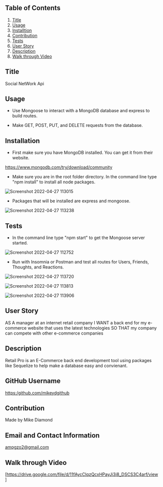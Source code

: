 
  ## Table of Contents
  1. [Title](#Title)
  2. [Usage](#Usage)
  3. [Installtion](#Installtion)
  5. [Contribution](#Contribution)
  6. [Tests](#Test)
  7. [User Story](#Story)
  8. [Description](#Description)
  9. [Walk through Video](#Video)

  ## Title

  Social NetWork Api
  
  ## Usage

  * Use Mongoose to interact with a MongoDB database and express to build routes.

  * Make GET, POST, PUT, and DELETE requests from the database.

  ## Installation
  
  * First make sure you have MongoDB installed. You can get it from their website. 

  https://www.mongodb.com/try/download/community

  * Make sure you are in the root folder directory. In the command line type "npm install" to install all node packages.
  
  ![Screenshot 2022-04-27 113015](https://user-images.githubusercontent.com/94988620/165555208-e160cdc2-6951-4ce9-883b-09789432edb1.png)
  
  * Packages that will be installed are express and mongoose. 
  
  ![Screenshot 2022-04-27 113238](https://user-images.githubusercontent.com/94988620/165555720-2aa71671-dc2e-4417-943c-98b0f8f4d520.png)
  

  ## Tests
  
  * In the command line type "npm start" to get the Mongoose server started.
  
  ![Screenshot 2022-04-27 112752](https://user-images.githubusercontent.com/94988620/165555045-b637a52f-b235-4d28-a960-649d65d32edb.png)

  
  * Run with Insomnia or Postman and test all routes for Users, Friends, Thoughts, and Reactions.
  
  ![Screenshot 2022-04-27 113720](https://user-images.githubusercontent.com/94988620/165556728-9dfb1df8-722e-42e5-852d-a77bf5f9a9e4.png)
  
  ![Screenshot 2022-04-27 113813](https://user-images.githubusercontent.com/94988620/165556915-ac05f04d-7240-4371-9ae5-1d0ab6779ac8.png)
  
  ![Screenshot 2022-04-27 113906](https://user-images.githubusercontent.com/94988620/165557130-fff70691-83c2-4cd0-bcc8-c67949eff4e9.png)


  ## User Story

  AS A manager at an internet retail company
  I WANT a back end for my e-commerce website that uses the latest technologies
  SO THAT my company can compete with other e-commerce companies

  ## Description

  Retail Pro is an E-Commerce back end development tool using packages like Sequelize to help make a database easy and convienant. 

  ## GitHub Username
    
  [https:/github.com/mikeydgithub](https:/github.com/mikeydgithub)
  
  ## Contribution

  Made by Mike Diamond
  
  ## Email and Contact Information
     
  ampgzo2@gmail.com

  ## Walk through Video
  [https://drive.google.com/file/d/11fAycClqzQcxHPayJi3i8_DSCS3C4arf/view]
  
